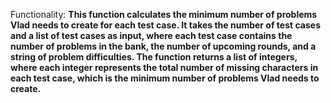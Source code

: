 Functionality: **This function calculates the minimum number of problems Vlad needs to create for each test case. It takes the number of test cases and a list of test cases as input, where each test case contains the number of problems in the bank, the number of upcoming rounds, and a string of problem difficulties. The function returns a list of integers, where each integer represents the total number of missing characters in each test case, which is the minimum number of problems Vlad needs to create.**
